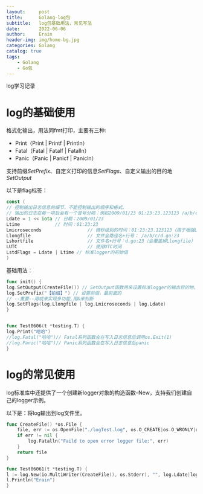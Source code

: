 ```yaml
---
layout:     post
title:      Golang-log包
subtitle:   log包基础用法，常见写法
date:       2022-06-06
author:     Erain
header-img: img/home-bg.jpg
categories: Golang
catalog: true
tags:
    - Golang
    - Go包
---
```


log学习记录

# log的基础使用

格式化输出，用法同fmt打印，主要有三种:

- Print（Print \| Printf \| Println）
- Fatal（Fatal \| Fatalf \| Fatalln）
- Panic（Panic \| Panicf \| Panicln）

支持前缀*SetPrefix*、自定义打印的信息*SetFlags*、自定义输出的目的地*SetOutput*

以下是flag标签：
```go
const (
// 控制输出日志信息的细节，不能控制输出的顺序和格式。
// 输出的日志在每一项后会有一个冒号分隔：例如2009/01/23 01:23:23.123123 /a/b/c/d.go:23: message
Ldate = 1 << iota // 日期：2009/01/23
Ltime             // 时间：01:23:23
Lmicroseconds                 // 微秒级别的时间：01:23:23.123123（用于增强Ltime位）
Llongfile                     // 文件全路径名+行号： /a/b/c/d.go:23
Lshortfile                    // 文件名+行号：d.go:23（会覆盖掉Llongfile）
LUTC                          // 使用UTC时间
LstdFlags = Ldate | Ltime // 标准logger的初始值
)
```

基础用法：
```go
func init() {
log.SetOutput(CreateFile()) // SetOutput函数用来设置标准logger的输出目的地，默认是标准错误输出
log.SetPrefix("【前缀】") // 设置前缀，最前面的
// --重要--用或来实现多功能,用&来判断
log.SetFlags(log.Llongfile | log.Lmicroseconds | log.Ldate)
}


func Test0606(t *testing.T) {
log.Print("哈哈")
//log.Fatal("哈哈")// Fatal系列函数会在写入日志信息后调用os.Exit(1)
//log.Panic("哈哈")// Panic系列函数会在写入日志信息后panic
}
```

# log的常见使用

log标准库中还提供了一个创建新logger对象的构造函数–New，支持我们创建自己的logger示例。

以下是：将log输出到log文件里。
```go
func CreateFile() *os.File {
	file, err := os.OpenFile("./logTest.log", os.O_CREATE|os.O_WRONLY|os.O_APPEND, 0666)
	if err != nil {
		log.Fatalln("Faild to open error logger file:", err)
	}
	return file
}

func Test06061(t *testing.T) {
l := log.New(io.MultiWriter(CreateFile(), os.Stderr), "", log.Ldate|log.Lmicroseconds)
l.Println("Erain")
}

```